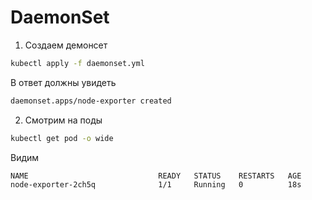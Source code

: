 # DaemonSet

1) Создаем демонсет

```bash
kubectl apply -f daemonset.yml
```

В ответ должны увидеть

```bash
daemonset.apps/node-exporter created
```

2) Смотрим на поды

```bash
kubectl get pod -o wide
```

Видим
```bash
NAME                             READY   STATUS    RESTARTS   AGE
node-exporter-2ch5q              1/1     Running   0          18s
```

